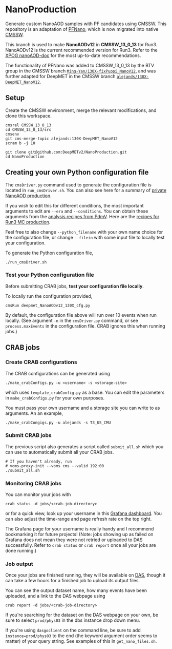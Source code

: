 # NanoProduction

Generate custom NanoAOD samples with PF candidates using CMSSW. This repository is an adaptation of [PFNano](https://github.com/DeepMETv2/PFNano), which is now migrated into native [CMSSW](https://github.com/cms-sw/cmssw).

This branch is used to make **NanoAODv12** in **CMSSW_13_0_13** for Run3. NanoAODv12 is the current recommended version for Run3. Refer to the [XPOG nanoAOD-doc](https://gitlab.cern.ch/cms-nanoAOD/nanoaod-doc/-/wikis/home) for the most up-to-date recommendations.

The functionality of PFNano was added to CMSSW_13_0_13 by the BTV group in the CMSSW branch [`Ming-Yan/130X-fixPuppi_NanoV12`](https://github.com/Ming-Yan/cmssw/tree/130X-fixPuppi_NanoV12), and was further adapted for DeepMET in the CMSSW branch [`alejands/130X-DeepMET_NanoV12`](https://github.com/alejands/cmssw/tree/130X-DeepMET_NanoV12).

## Setup

Create the CMSSW environment, merge the relevant modifications, and clone this workspace.

```
cmsrel CMSSW_13_0_13
cd CMSSW_13_0_13/src
cmsenv
git cms-merge-topic alejands:130X-DeepMET_NanoV12
scram b -j 10

git clone git@github.com:DeepMETv2/NanoProduction.git
cd NanoProduction
```

## Creating your own Python configuration file

The `cmsDriver.py` command used to generate the configuration file is located in `run_cmsDriver.sh`. You can also see here for a summary of [private NanoAOD production](https://gitlab.cern.ch/cms-nanoAOD/nanoaod-doc/-/wikis/Instructions/Private%20production).

If you wish to edit this for different conditions, the most important arguments to edit are `--era` and `--conditions`. You can obtain these arguments from the [analysis recipes from PdmV](https://twiki.cern.ch/twiki/bin/viewauth/CMS/PdmV#Analysis_Recipes). Here are the [recipes for Run3 MC production](https://twiki.cern.ch/twiki/bin/view/CMS/PdmVRun3Analysis#Monte_Carlo).

Feel free to also change `--python_filename` with your own name choice for the configuration file, or change `--filein` with some input file to locally test your configuration.

To generate the Python configuration file,

```
./run_cmsDriver.sh
```

### Test your Python configuration file

Before submitting CRAB jobs, **test your configuration file locally**.

To locally run the configuration provided,

```
cmsRun deepmet_NanoAODv12_130X_cfg.py
```

By default, the configuration file above will run over 10 events when run locally. (See  argument `-n` in the `cmsDriver.py` command, or see `process.maxEvents` in the configuration file. CRAB ignores this when running jobs.)

## CRAB jobs

### Create CRAB configurations

The CRAB configurations can be generated using

```
./make_crabConfigs.py -u <username> -s <storage-site>
```

which uses `template_crabConfig.py` as a base. You can edit the parameters in `make_crabConfigs.py` for your own purposes.

You must pass your own username and a storage site you can write to as arguments. An an example,

```
./make_crabCongigs.py -u alejands -s T3_US_CMU
```

### Submit CRAB jobs

The previous script also generates a script called `submit_all.sh` which you can use to automatically submit all your CRAB jobs.

```
# If you haven't already, run
# voms-proxy-init --voms cms --valid 192:00
./submit_all.sh
```

### Monitoring CRAB jobs

You can monitor your jobs with

```
crab status -d jobs/<crab-job-directory>
```

or for a quick view, look up your username in this [Grafana dashboard](https://monit-grafana.cern.ch/d/15468761344/personal-tasks-monitoring-globalview?from=now-2d&to=now&orgId=11&var-user=All&var-site=All&var-current_url=%2Fd%2FcmsTMDetail%2Fcms_task_monitoring&var-task=All). You can also adjust the time-range and page refresh rate on the top right.

The Grafana page for your username is really handy and I recommend bookmarking it for future projects! (Note: jobs showing up as failed on Grafana does not mean they were not retried or uploaded to DAS successfully. Refer to `crab status` or `crab report` once all your jobs are done running.)

### Job output

Once your jobs are finished running, they will be available on [DAS](https://cmsweb.cern.ch/das/), though it can take a few hours for a finished job to upload its output files. 

You can see the output dataset name, how many events have been uploaded, and a link to the DAS webpage using

```
crab report -d jobs/<crab-job-directory>
```

If you're searching for the dataset on the DAS webpage on your own, be sure to select `prod/phys03` in the dbs instance drop down menu.

If you're using `dasgoclient` on the command line, be sure to add `instance=prod/phys03` to the end (the keyword argument order seems to matter) of your query string. See examples of this in `get_nano_files.sh`.
